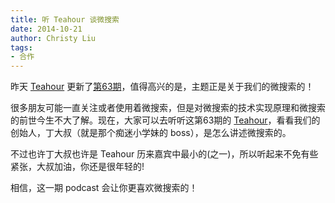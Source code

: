 ```yaml
---
title: 听 Teahour 谈微搜索
date: 2014-10-21
author: Christy Liu
tags:
- 合作
---
```


昨天 [Teahour](http:://teahour.fm) 更新了[第63期](http://teahour.fm/2014/10/19/build-search-engine.html)，值得高兴的是，主题正是关于我们的微搜索的！

很多朋友可能一直关注或者使用着微搜索，但是对微搜索的技术实现原理和微搜索的前世今生不大了解。现在，大家可以去听听这第63期的 [Teahour](http://teahour.fm/2014/10/19/build-search-engine.html)，看看我们的创始人，丁大叔（就是那个痴迷小学妹的 boss），是怎么讲述微搜索的。

不过也许丁大叔也许是 Teahour 历来嘉宾中最小的(之一)，所以听起来不免有些紧张，大叔加油，你还是很年轻的!

相信，这一期 podcast 会让你更喜欢微搜索的！
